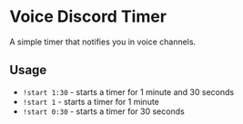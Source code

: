 # Voice Discord Timer

A simple timer that notifies you in voice channels.

## Usage

- `!start 1:30` - starts a timer for 1 minute and 30 seconds
- `!start 1` - starts a timer for 1 minute
- `!start 0:30` - starts a timer for 30 seconds
